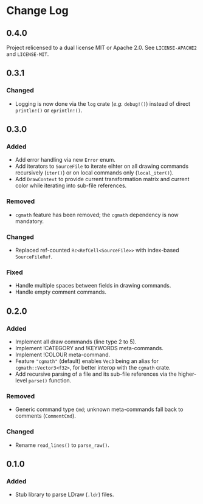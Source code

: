 # Change Log

## 0.4.0

Project relicensed to a dual license MIT or Apache 2.0. See `LICENSE-APACHE2` and `LICENSE-MIT`.

## 0.3.1

### Changed

- Logging is now done via the `log` crate (_e.g._ `debug!()`) instead of direct `println!()` or `eprintln!()`.

## 0.3.0

### Added

- Add error handling via new `Error` enum.
- Add iterators to `SourceFile` to iterate eihter on all drawing commands recursively (`iter()`) or on local commands only (`local_iter()`).
- Add `DrawContext` to provide current transformation matrix and current color while iterating into sub-file references.

### Removed

- `cgmath` feature has been removed; the `cgmath` dependency is now mandatory.

### Changed

- Replaced ref-counted `Rc<RefCell<SourceFile>>` with index-based `SourceFileRef`.

### Fixed

- Handle multiple spaces between fields in drawing commands.
- Handle empty comment commands.

## 0.2.0

### Added

- Implement all draw commands (line type 2 to 5).
- Implement !CATEGORY and !KEYWORDS meta-commands.
- Implement !COLOUR meta-command.
- Feature `"cgmath"` (default) enables `Vec3` being an alias for `cgmath::Vector3<f32>`, for better interop with the `cgmath` crate.
- Add recursive parsing of a file and its sub-file references via the higher-level `parse()` function.

### Removed

- Generic command type `Cmd`; unknown meta-commands fall back to comments (`CommentCmd`).

### Changed

- Rename `read_lines()` to `parse_raw()`.

## 0.1.0

### Added

- Stub library to parse LDraw (`.ldr`) files.
